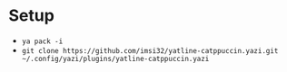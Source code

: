 # Setup

- `ya pack -i`
- `git clone https://github.com/imsi32/yatline-catppuccin.yazi.git ~/.config/yazi/plugins/yatline-catppuccin.yazi`

